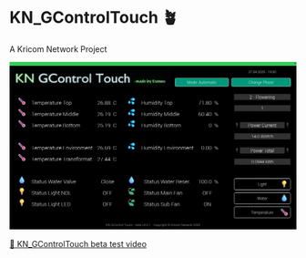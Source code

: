 # KN_GControlTouch 🪴
A Kricom Network Project

![KN_GControlTouch Preview](https://github.com/Eveneo/KN_GControlTouch/blob/main/.github/KN_GControl_Touch_Preview_beta_v0_0_1_1.png)

[📼 KN_GControlTouch beta test video](https://youtu.be/ZcCNL-rBQIg )
